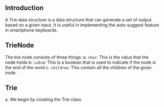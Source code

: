 ## Introduction
A Trie data structure is a data structure that can generate a set of output based on a given input. It is useful in implementing the auto-suggest feature in smartphone keyboards.

## TrieNode
The trie node consists of three things:
a. `char`: This is the value that the node holds
b. `isEnd`: This is a boolean that is used to indicate if the node is the end of the word
c. `children`: This contain all the children of the given node.

## Trie
a. We begin by creating the Trie class.